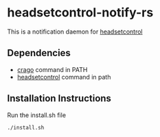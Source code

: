 # headsetcontrol-notify-rs

This is a notification daemon for [headsetcontrol](https://github.com/Sapd/HeadsetControl)

## Dependencies
- [crago](https://github.com/rust-lang/cargo) command in PATH
- [headsetcontrol](https://github.com/Sapd/HeadsetControl) command in path

## Installation Instructions

Run the install.sh file
```bash
./install.sh
```



